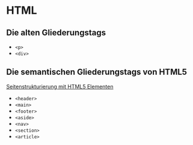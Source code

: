 # HTML

## Die alten Gliederungstags

* `<p>`
* `<div>`


## Die semantischen Gliederungstags von HTML5

[Seitenstrukturierung mit HTML5 Elementen](https://wiki.selfhtml.org/wiki/HTML/Tutorials/HTML5/Seitenstrukturierung)

* `<header>`
* `<main>`
* `<footer>`
* `<aside>`
* `<nav>`
* `<section>`
* `<article>`
